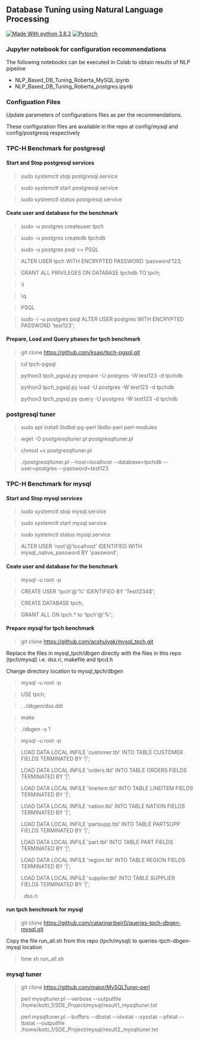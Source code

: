 ## Database Tuning using Natural Language Processing

[![Made With python 3.8.2](https://img.shields.io/badge/Made%20with-Python%203.8.2-brightgreen)](https://www.python.org/downloads/release/python-382/)
[![Pytorch](https://img.shields.io/badge/Made%20with-Pytorch-green.svg)](https://pytorc.org/)

### Jupyter notebook for configuration recommendations

The following notebooks can be executed in Colab to obtain results of NLP pipeline

* NLP_Based_DB_Tuning_Roberta_MySQL.ipynb
* NLP_Based_DB_Tuning_Roberta_postgres.ipynb

### Configuation Files

Update parameters of configurations files as per the recommendations. 

These configuration files are available in the repo at config/mysql and config/postgresq respectively


### TPC-H Benchmark for postgresql

#### Start and Stop postgresql services

> sudo systemctl stop postgresql.service

> sudo systemctl start postgresql.service

> sudo systemctl status postgresql.service


#### Ceate user and database for the benchmark

> sudo -u postgres createuser tpch

> sudo -u postgres createdb tpchdb

> sudo -u postgres psql  << PSQL

> ALTER USER tpch WITH ENCRYPTED PASSWORD ‘password’123;

> GRANT ALL PRIVILEGES ON DATABASE tpchdb TO tpch;

> \l

> \q

> PSQL

> sudo -i -u postgres
> psql
> ALTER USER postgres WITH ENCRYPTED PASSWORD 'test123';


#### Prepare, Load and Query phases for tpch benchmark

> git clone https://github.com/ksasi/tpch-pgsql.git

> cd tpch-pgsql
> 
> python3 tpch_pgsql.py prepare -U postgres -W test123 -d tpchdb
> 
> python3 tpch_pgsql.py load -U postgres -W test123 -d tpchdb
> 
> python3 tpch_pgsql.py query -U postgres -W test123 -d tpchdb

### postgresql tuner

> sudo apt install libdbd-pg-perl libdbi-perl perl-modules

> wget -O postgresqltuner.pl postgresqltuner.pl

> chmod +x postgresqltuner.pl

> ./postgresqltuner.pl --host=localhost --database=tpchdb --user=postgres --password=test123



### TPC-H Benchmark for mysql

#### Start and Stop mysql services

> sudo systemctl stop mysql.service

> sudo systemctl start mysql.service

> sudo systemctl status mysql.service

> ALTER USER 'root'@'localhost' IDENTIFIED WITH mysql_native_password BY 'password';
 

#### Ceate user and database for the benchmark

> mysql -u root -p

> CREATE USER 'tpch'@'%' IDENTIFIED BY 'Test1234$';

> CREATE DATABASE tpch;

> GRANT ALL ON tpch.* to 'tpch'@'%'; 


#### Prepare mysql for tpch benchmark

> git clone https://github.com/acshulyak/mysql_tpch.git

Replace the files in mysql_tpch/dbgen directly with the files in this repo (tpch/mysql) i.e. dss.ri, makefile and tpcd.h

Change directory location to mysql_tpch/dbgen

> mysql -u root -p

> USE tpch;

> \. ./dbgen/dss.ddl

> make
 
> ./dbgen -s 1
 

> mysql -u root -p

> LOAD DATA LOCAL INFILE 'customer.tbl' INTO TABLE CUSTOMER FIELDS TERMINATED BY '|';
> 
> LOAD DATA LOCAL INFILE 'orders.tbl' INTO TABLE ORDERS FIELDS TERMINATED BY '|';
> 
> LOAD DATA LOCAL INFILE 'lineitem.tbl' INTO TABLE LINEITEM  FIELDS TERMINATED BY '|';
> 
> LOAD DATA LOCAL INFILE 'nation.tbl' INTO TABLE NATION   FIELDS TERMINATED BY '|';
> 
> LOAD DATA LOCAL INFILE 'partsupp.tbl' INTO TABLE PARTSUPP FIELDS TERMINATED BY '|';
> 
> LOAD DATA LOCAL INFILE 'part.tbl' INTO TABLE PART  FIELDS TERMINATED BY '|';
> 
> LOAD DATA LOCAL INFILE 'region.tbl' INTO TABLE REGION FIELDS TERMINATED BY '|';
> 
> LOAD DATA LOCAL INFILE 'supplier.tbl' INTO TABLE SUPPLIER  FIELDS TERMINATED BY '|';
> 
> \. dss.ri

#### run tpch benchmark for mysql

> git clone https://github.com/catarinaribeir0/queries-tpch-dbgen-mysql.git
> 
Copy the file run_all.sh from this repo (tpch/mysql) to queries-tpch-dbgen-mysql location

> time sh run_all.sh
 

### mysql tuner 

> git clone https://github.com/major/MySQLTuner-perl
> 
> perl mysqltuner.pl --verbose --outputfile /home/kotti_1/SDE_Project/mysql/result1_mysqltuner.txt
> 
> perl mysqltuner.pl --buffers --dbstat --idxstat --sysstat --pfstat --tbstat --outputfile /home/kotti_1/SDE_Project/mysql/result2_mysqltuner.txt




